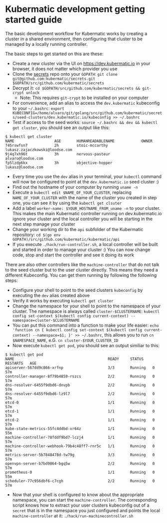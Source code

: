 # Kubermatic development getting started guide

The basic development workflow for Kubermatic works by creating a cluster in a shared
environment, then configuring that cluster to be managed by a locally running controller.

The basic steps to get started on this are these:

* Create a new cluster via the UI on https://dev.kubermatic.io in your browser, it does not matter which provider you use
* Clone the [secrets](https://github.com/kubermatic/secrets/) repo onto your `GOPATH`: `git clone git@github.com:kubermatic/secrets.git $GOPATH/src/github.com/kubermatic/secrets`
* Decrypt it: `cd $GOPATH/src/github.com/kubermatic/secrets && git-crypt unlock`
    * Note: This requires `git-crypt` to be installed on your computer
* For convenience, add an alias to access the `dev.kubermatic` kubeconfig to your `~/.bashrc`: `export KUBECONFIG=/home/alvaro/git/golang/src/github.com/kubermatic/secrets/seed-clusters/dev.kubermatic.io/kubeconfig >> ~/.bashrc`
* Test if access to the seed works: `source ~/.bashrc && dev && kubectl get cluster`, you should see an output like this:

```
$ kubectl get cluster
NAME                  AGE       HUMANREADABLENAME            OWNER
745rswfsn7            2h        stoic-mccarthy               lukasz.zajaczkowski@loodse.com
9j4q7xh96t            3h        nervous-pasteur              alvaro@loodse.com
fp5lzdp6kx            3h        objective-hopper             lukasz@loodse.com
```

* Every time you use the `dev` alias in your terminal, your `kubectl` command will now be configured to point at the `dev.kubermatic.io` seed cluster :)
* Find out the hostname of your computer by running `uname -n`
* Execute a `kubectl edit $NAME_OF_YOUR_CLUSTER`, replacing `NAME_OF_YOUR_CLUSTER` with the name of the cluster you created in step one, you can see it by using the `kubectl get clsuter`
* Add a label `worker-name: $YOUR_HOSTNAME_FROM_uname -n` to your cluster. This makes the main Kubermatic controller running on dev.kubermatic.io ignore your cluster and the local controller
you will be starting in the next step manage your cluster
* Change your working dir to the `api` subfolder of the Kubermatic repository: `cd $(go env GOPATH)/src/github.com/kubermatic/kubermatic/api`
* If you execute `./hack/run-controller.sh`, a local controller will be built and started in order to manage your cluster :) You can now change code, stop and start the controller and see it doing its work

There are also other controllers like the `machine-controller` that do not talk to the seed cluster but to the user cluster directly. This means they need a different Kubeconfig. You can
get them running by following the following steps:

* Configure your shell to point to the seed clusters `kubeconfig` by executing the `dev` alias created above
* Verify it works by executing `kubectl get cluster`
* Change the namespace for your shell to point to the namespace of your cluster. The namespace is always called `cluster-$CLUSTERNAME`: `kubectl config set-context $(kubectl config current-context) --namespace=cluster-$CLUSTERNAME`
* You can put this command into a function to make your life easier: `echo 'function cn { kubectl config set-context $(kubectl config current-context) --namespace=$1; }' >> ~/.bashrc`, this allows you to run `cn $NAMESPACE_NAME`, e.G. `cn cluster-$YOUR_CLUSTER_ID`
* Now execute `kubectl get pod`, you should see an output similiar to this:

```
$ kubectl get pod
NAME                                          READY     STATUS    RESTARTS   AGE
apiserver-567dd9c866-xrfnp                    3/3       Running   0          57m
controller-manager-8f79b4859-rszcs            2/2       Running   0          57m
dns-resolver-6455f9dbd6-dnvpb                 2/2       Running   0          57m
dns-resolver-6455f9dbd6-lz9l7                 2/2       Running   0          57m
etcd-0                                        1/1       Running   0          57m
etcd-1                                        1/1       Running   0          57m
etcd-2                                        1/1       Running   0          57m
kube-state-metrics-55fc4ddbd-xr64z            1/1       Running   0          55m
machine-controller-78fddf9bd7-lczj4           1/1       Running   0          57m
machine-controller-webhook-79b4c48ff7-rnr5c   1/1       Running   0          57m
metrics-server-5b7848478d-tw79g               3/3       Running   0          57m
openvpn-server-b7bd9864-bgq5w                 2/2       Running   0          57m
prometheus-0                                  1/1       Running   0          55m
scheduler-77c956dbf6-c7cgh                    2/2       Running   0          57m
```

* Now that your shell is configured to know about the appropriate namespace, you can start the `machine-controller`. The corresponding script knows how to extract your user clusters kubeconfig out
of a `secret` that is in the namespace you just configured and points the local `machine-controller` at it: `./hack/run-machinecontroller.sh`
